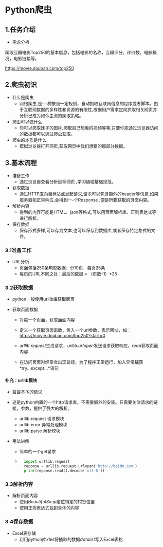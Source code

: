 # Python爬虫

## 1.任务介绍

- 需求分析

爬取豆瓣电影Top250的基本信息，包括电影的名称，豆瓣评分，评价数，电影概况，电影链接等。

<https://movie.douban.com/top250>

## 2.爬虫初识

- 什么是爬虫
  - 网络爬虫,是- -种按照一定规则，自动抓取互联网信息的程序或者脚本。由于互联网数据的多样性和资源的有限性,根据用户需求定向抓取相关网页并分析已成为如今主流的爬取策略。
- 爬虫可以做什么
  - 你可以爬取妹子的图片,爬取自己想看的视频等等,只要你能通过浏览器访问的数据都可以通过爬虫获取。
- 爬虫的本质是什么
  - 模拟浏览器打开网页,获取网页中我们想要的那部分数据。

## 3.基本流程

- 准备工作
  - 通过浏览器查看分析目标网页 ,学习编程基础规范。
- 获取数据
  - 通过HTTP库向目标站点发起请求,请求可以包含额外的header等信息,如果服务器能正常响应,会得到一-个Response ,便是所要获取的页面内容。
- 解析内容
  - 得到的内容可能是HTML、json等格式,可以用页面解析库、正则表达式等进行解析。
- 保存数据
  - 保存形式多样,可以存为文本,也可以保存到数据库,或者保存特定格式的文件。

### 3.1准备工作

- URL分析
  - 页面包括250条电影数据，分10页，每页25条
  - 每页的URL不同之处：最后的数据 = （页数-1）*25

### 3.2获取数据

- python一般使用urllib库获取面页

- 获取页面数据

  - 对每一个页面，获取面面内容

  - 定义一个获取页面函数，传入一个url参数，表示网址，如：<https://movie.douban.com/top250?start=0>

  - *urllib.request*生成请求，*urllib.urlopen*发送请求获取响应，*read*获取页面内容

  - 在访问页面时经常会出现错误，为了程序正常运行，加入异常捕获 *try...except...*语句

#### 补充：urllib模块

- 最最基本的请求

- 这是python内置的一个http请求库，不需要额外的安装。只需要关注请求的链接，参数，提供了强大的解析。

  - urllib.request 请求模块
  - urllib.error 异常处理模块
  - urllib.parse 解析模块

- 用法讲解

  - 简单的一个get请求

  - ```python
      import urllib.request
      reponse = urllib.request.urlopen('http://baidu.com')
      print(reponse.read().decode('utf-8'))
      ```

### 3.3解析内容

- 解析页面内容
  - 使用*BeautifulSoup*定位特定的村签位置
  - 使用正则表达式找到具体的内容

### 3.4保存数据

- Excel表存储
  - 利用python库*xlwt*将抽取的数据*datalist*写入Excel表格
